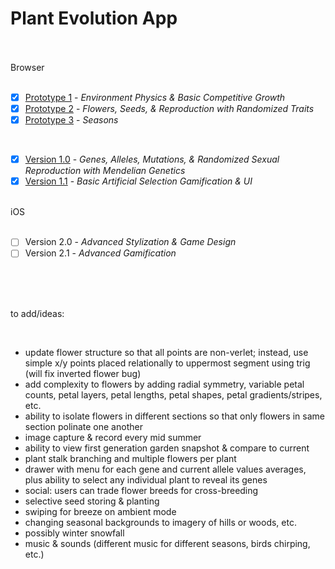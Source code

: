 # Plant Evolution App

<br>
<br>
Browser
<br>
<br>

- [X] [Prototype 1](https://github.com/matthewmain/plant_evolution_app/tree/master/prototypes/prototype_1) - _Environment Physics & Basic Competitive Growth_  
- [X] [Prototype 2](https://github.com/matthewmain/plant_evolution_app/tree/master/prototypes/prototype_2) - _Flowers, Seeds, & Reproduction with Randomized Traits_  
- [X] [Prototype 3](https://github.com/matthewmain/plant_evolution_app/tree/master/prototypes/prototype_3) - _Seasons_

<br>

- [X] [Version 1.0](https://github.com/matthewmain/plant_evolution_app/tree/master/builds/v1.0) - _Genes, Alleles, Mutations, & Randomized Sexual Reproduction with Mendelian Genetics_
- [X] [Version 1.1](https://github.com/matthewmain/plant_evolution_app/tree/master/builds/v1.1) - _Basic Artificial Selection Gamification & UI_

<br>
iOS
<br>
<br>

- [ ] Version 2.0 - _Advanced Stylization & Game Design_ 
- [ ] Version 2.1 - _Advanced Gamification_

<br>
<br>
<br>

to add/ideas:
   
<br>

 - update flower structure so that all points are non-verlet; instead, use simple x/y points placed relationally to uppermost segment using trig (will fix inverted flower bug)
 - add complexity to flowers by adding radial symmetry, variable petal counts, petal layers, petal lengths, petal shapes, petal gradients/stripes, etc.
 - ability to isolate flowers in different sections so that only flowers in same section polinate one another
 - image capture & record every mid summer
 - ability to view first generation garden snapshot & compare to current
 - plant stalk branching and multiple flowers per plant
 - drawer with menu for each gene and current allele values averages, plus ability to select any individual plant to reveal its genes
 - social: users can trade flower breeds for cross-breeding
 - selective seed storing & planting
 - swiping for breeze on ambient mode
 - changing seasonal backgrounds to imagery of hills or woods, etc.
 - possibly winter snowfall
 - music & sounds (different music for different seasons, birds chirping, etc.)




